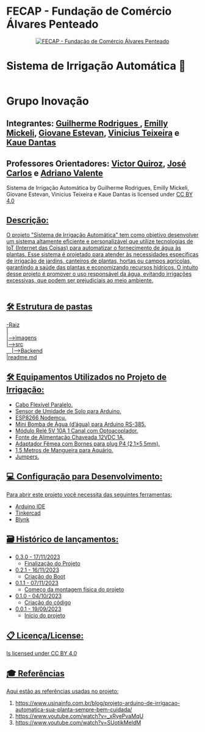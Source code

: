 # FECAP - Fundação de Comércio Álvares Penteado

<p align="center">
<a href= "https://www.fecap.br/"><img src="https://encrypted-tbn0.gstatic.com/images?q=tbn:ANd9GcRhZPrRa89Kma0ZZogxm0pi-tCn_TLKeHGVxywp-LXAFGR3B1DPouAJYHgKZGV0XTEf4AE&usqp=CAU" alt="FECAP - Fundação de Comércio Álvares Penteado" border="0"></a>
</p>

# Sistema de Irrigação Automática 🌱
<p align="center">
<a href= ""><img src="https://i.ibb.co/VVghKFs/68-CB19-A6-1967-4-C93-B3-BF-F11-C3518-B0-A1.jpg" alt="" border="0"></a>
</p>

# Grupo Inovação

</p>

## Integrantes: <a href="https://www.linkedin.com/in/guilherme-rodrigues-7468211b7/">Guilherme Rodrigues </a>, <a href="https://www.linkedin.com/in/emilly-assistente-administrativo/">Emilly Mickeli</a>, <a href="https://www.linkedin.com/in/giovane-estevan-a22006253/">Giovane Estevan</a>, <a href="https://www.linkedin.com/in/vin%C3%ADcius-teixeira-538661232/">Vinicius Teixeira</a> e <a href="https://www.linkedin.com/in/kau%C3%AA-dantas-309098271/">Kaue Dantas</a>

## Professores Orientadores: <a href="https://www.linkedin.com/in/victorbarq/">Victor Quiroz</a>, <a href="https://www.linkedin.com/in/jos%C3%A9-carlos-buesso-jr-15462234/">José Carlos</a> e <a href="https://www.linkedin.com/in/adriano-valente-534576135/">Adriano Valente</a>


Sistema de Irrigação Automática by Guilherme Rodrigues, Emilly Mickeli, Giovane Estevan, Vinicius Teixeira e Kaue Dantas is licensed under <a href="https://creativecommons.org/licenses/by/4.0/?ref=chooser-v1">CC BY 4.0 
</p>

## Descrição:

O projeto "Sistema de Irrigação Automática" tem como objetivo desenvolver um sistema altamente eficiente e personalizável que utilize tecnologias de IoT (Internet das Coisas) para automatizar o fornecimento de água às plantas. Esse sistema é projetado para atender às necessidades específicas de irrigação de jardins, canteiros de plantas, hortas ou campos agrícolas, garantindo a saúde das plantas e economizando recursos hídricos. O intuito desse projeto é promover o uso responsável da água, evitando irrigações excessivas, que podem ser prejudiciais ao meio ambiente.
<br><br>

## 🛠 Estrutura de pastas

-Raiz<br>
|<br>
|-->imagens<br>
|-->src<br>
  &emsp;|-->Backend<br>
|readme.md<br>


## 🛠 Equipamentos Utilizados no Projeto de Irrigação:

* <a href="https://www.usinainfo.com.br/cabo-flexivel/cabo-flexivel-paralelo-1m-2x050mm2-20-awg-6063.html"> Cabo Flexível Paralelo.
* <a href="https://www.usinainfo.com.br/sensor-de-solo/sensor-de-umidade-de-solo-hl-69-para-arduino-2311.html"> Sensor de Umidade de Solo para Arduino.
* <a href="https://www.usinainfo.com.br/nodemcu/nodemcu-v3-esp8266-esp-12e-iot-com-wifi-4420.html"> ESP8266 Nodemcu.
* <a href="https://www.usinainfo.com.br/bombinha-de-agua-e-ar/mini-bomba-de-agua-para-arduino-12v-rs385-2lmin-2814.html"> Mini Bomba de Água (d’água) para Arduino RS-385.
* <a href="https://www.usinainfo.com.br/rele-arduino/modulo-rele-5v-10a-1-canal-com-optoacoplador-para-esp32-e-arduino-2533.html"> Módulo Relé 5V 10A 1 Canal com Optoacoplador.
* <a href="https://www.usinainfo.com.br/fonte-chaveada-usb-e-p4/fonte-de-alimentacao-chaveada-12vdc-1a-plug-p4-3082.html"> Fonte de Alimentação Chaveada 12VDC 1A.
* <a href="https://www.usinainfo.com.br/conectores-e-adaptadores/jack-p4-femea-com-borne-a-parafuso-21x55mm-2843.html"> Adaptador Fêmea com Bornes para plug P4 (2,1×5,5mm).
* <a href="https://www.cobasi.com.br/mangueira-para-aquario-com-2metros-tudopet-3181501/p?idsku=181501&gad_source=1&gclid=CjwKCAiAu9yqBhBmEiwAHTx5p7SeUBqKvLW97zLq3_dtW-qRsniflc6gkQ2er7mXgmeEsi1oVY2oKBoC0FEQAvD_BwE"> 1,5 Metros de Mangueira para Aquário.
*  <a href="https://www.usinainfo.com.br/jumper/mix-de-jumpers-premium-sortidos-20cm-kit-com-15-pecas-6066.html"> Jumpers.



## 💻 Configuração para Desenvolvimento:

Para abrir este projeto você necessita das seguintes ferramentas:

* <a href="https://www.arduino.cc/en/software"> Arduino IDE
* <a href="https://www.tinkercad.com/"> Tinkercad
* <a href="https://blynk.io/"> Blynk

## 🗃 Histórico de lançamentos:
* 0.3.0 - 17/11/2023
    * Finalização do Projeto
* 0.2.1 - 16/11/2023
    * Criação do Boot
* 0.1.1 - 07/11/2023
    * Começo da montagem física do projeto   
* 0.1.0 - 04/10/2023
    * Criação do código 
* 0.0.1 - 19/09/2023
    * Início do projeto 

## 📋 Licença/License:

Is licensed under <a href="https://creativecommons.org/licenses/by/4.0/?ref=chooser-v1">CC BY 4.0 

## 🎓 Referências

Aqui estão as referências usadas no projeto:

1. <https://www.usinainfo.com.br/blog/projeto-arduino-de-irrigacao-automatica-sua-planta-sempre-bem-cuidada/>
2. <https://www.youtube.com/watch?v=_xRyePvaMqU>
3. <https://www.youtube.com/watch?v=SUotikMeldM>

